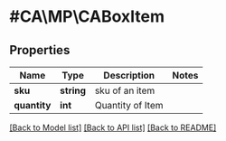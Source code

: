# #CA\MP\CABoxItem

## Properties

Name | Type | Description | Notes
------------ | ------------- | ------------- | -------------
**sku** | **string** | sku of an item |
**quantity** | **int** | Quantity of Item |


[[Back to Model list]](../) [[Back to API list]](../../Api/CA/MP) [[Back to README]](../../README.md)
